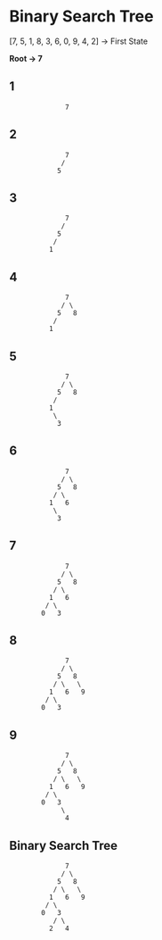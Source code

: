 # Binary Search Tree

[7, 5, 1, 8, 3, 6, 0, 9, 4, 2] -> First State

**Root -> 7**

## 1
```
              7
```

## 2
```
              7
             /
            5
```

## 3
```
              7
             /
            5
           /
          1
```

## 4
```
              7
             / \
            5   8
           /
          1
```

## 5
```
              7
             / \
            5   8
           /
          1
           \
            3
```

## 6
```
              7
             / \
            5   8
           / \
          1   6
           \
            3
```


## 7
```
              7
             / \
            5   8
           / \
          1   6
         / \
        0   3
```


## 8
```
              7
             / \
            5   8
           / \   \
          1   6   9
         / \
        0   3
```

## 9
```
              7
             / \
            5   8
           / \   \
          1   6   9
         / \
        0   3
             \
              4
```

## Binary Search Tree
```
              7
             / \
            5   8
           / \   \
          1   6   9
         / \
        0   3
           / \
          2   4
```

